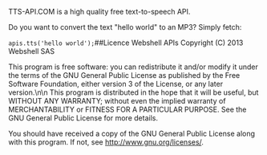 TTS-API.COM is a high quality free text-to-speech API.

Do you want to convert the text "hello world" to an MP3? Simply fetch:

`apis.tts('hello world');`##Licence
Webshell APIs
Copyright (C) 2013 Webshell SAS

This program is free software: you can redistribute it and/or modify
it under the terms of the GNU General Public License as published by
the Free Software Foundation, either version 3 of the License, or
any later version.\n\n This program is distributed in the hope that it will be useful,
but WITHOUT ANY WARRANTY; without even the implied warranty of
MERCHANTABILITY or FITNESS FOR A PARTICULAR PURPOSE. See the
GNU General Public License for more details.

You should have received a copy of the GNU General Public License
along with this program. If not, see <http://www.gnu.org/licenses/>.

